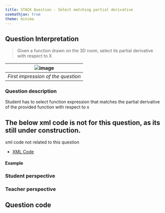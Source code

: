 ```yaml
---
title: STACK Question - Select matching partial derivative
usemathjax: true
theme: minima
---
```


## Question Interpretation

> Given a function drawn on the 3D room, select its partial derivative with respect to X

| ![image](https://user-images.githubusercontent.com/43517080/210074812-a0b0480e-6703-4143-a6cd-2d64b93860c0.png) |
|:--:|
| *First impression of the question* |

### Question description
Student has to select function expression that matches the partial derivative of the provided function with respect to x


## The below xml code is not for this question, as its still under construction.
xml code not related to this question
- [XML Code](XML/question-select-matching-function.xml) 

#### Example



### Student perspective


### Teacher perspective

## Question code

